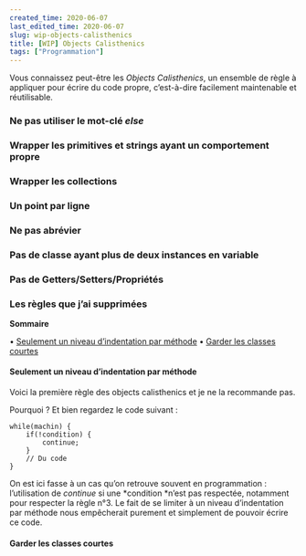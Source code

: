 ```yaml
---
created_time: 2020-06-07
last_edited_time: 2020-06-07
slug: wip-objects-calisthenics
title: [WIP] Objects Calisthenics
tags: ["Programmation"]
---
```

Vous connaissez peut-être les *Objects Calisthenics*, un ensemble de règle à appliquer pour écrire du code propre, c’est-à-dire facilement maintenable et réutilisable.


### Ne pas utiliser le mot-clé *else*

### Wrapper les primitives et strings ayant un comportement propre

### Wrapper les collections

### Un point par ligne

### Ne pas abrévier

### Pas de classe ayant plus de deux instances en variable

### Pas de Getters/Setters/Propriétés

### Les règles que j’ai supprimées

**Sommaire**

• [Seulement un niveau d’indentation par méthode](https://blog.feavy.fr/wip-mes-objects-calisthenics/#Seulement_un_niveau_dindentation_par_methode)
• [Garder les classes courtes](https://blog.feavy.fr/wip-mes-objects-calisthenics/#Garder_les_classes_courtes)

#### Seulement un niveau d’indentation par méthode

Voici la première règle des objects calisthenics et je ne la recommande pas.

Pourquoi ? Et bien regardez le code suivant :

```
while(machin) {
    if(!condition) {
        continue;
    }
    // Du code
}
```

On est ici fasse à un cas qu’on retrouve souvent en programmation : l’utilisation de *continue* si une *condition *n’est pas respectée, notamment pour respecter la règle n°3. Le fait de se limiter à un niveau d’indentation par méthode nous empêcherait purement et simplement de pouvoir écrire ce code.

#### Garder les classes courtes
